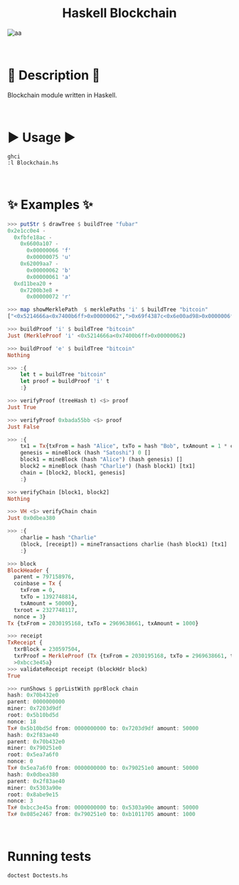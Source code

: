 <h1 align="center">Haskell Blockchain</h2>

![aa](https://user-images.githubusercontent.com/65187002/188322945-72943200-4ac5-4ae0-8497-3055563709d6.jpg)

<br>

# 🗿 Description 🗿

Blockchain module written in Haskell.

<br>

# ▶️ Usage ▶️

```
ghci
:l Blockchain.hs
```

<br>

# ✨ Examples ✨

```haskell
>>> putStr $ drawTree $ buildTree "fubar"
0x2e1cc0e4 -
  0xfbfe18ac -
    0x6600a107 -
      0x00000066 'f'
      0x00000075 'u'
    0x62009aa7 -
      0x00000062 'b'
      0x00000061 'a'
  0xd11bea20 +
    0x7200b3e8 +
      0x00000072 'r'
```

```haskell
>>> map showMerklePath  $ merklePaths 'i' $ buildTree "bitcoin"
["<0x5214666a<0x7400b6ff>0x00000062",">0x69f4387c<0x6e00ad98>0x0000006f"]

>>> buildProof 'i' $ buildTree "bitcoin"
Just (MerkleProof 'i' <0x5214666a<0x7400b6ff>0x00000062)

>>> buildProof 'e' $ buildTree "bitcoin"
Nothing
```

```haskell
>>> :{
    let t = buildTree "bitcoin"
    let proof = buildProof 'i' t
    :}

>>> verifyProof (treeHash t) <$> proof
Just True

>>> verifyProof 0xbada55bb <$> proof
Just False
```

```haskell
>>> :{
    tx1 = Tx{txFrom = hash "Alice", txTo = hash "Bob", txAmount = 1 * coin}
    genesis = mineBlock (hash "Satoshi") 0 []
    block1 = mineBlock (hash "Alice") (hash genesis) []
    block2 = mineBlock (hash "Charlie") (hash block1) [tx1]
    chain = [block2, block1, genesis]
    :}

>>> verifyChain [block1, block2]
Nothing

>>> VH <$> verifyChain chain
Just 0x0dbea380
```

```haskell
>>> :{
    charlie = hash "Charlie"
    (block, [receipt]) = mineTransactions charlie (hash block1) [tx1]
    :}

>>> block
BlockHeader {
  parent = 797158976,
  coinbase = Tx {
    txFrom = 0,
    txTo = 1392748814,
    txAmount = 50000},
  txroot = 2327748117,
  nonce = 3}
Tx {txFrom = 2030195168, txTo = 2969638661, txAmount = 1000}

>>> receipt
TxReceipt {
  txrBlock = 230597504,
  txrProof = MerkleProof (Tx {txFrom = 2030195168, txTo = 2969638661, txAmount = 1000})
  >0xbcc3e45a}
>>> validateReceipt receipt (blockHdr block)
True
```

```haskell
>>> runShows $ pprListWith pprBlock chain
hash: 0x70b432e0
parent: 0000000000
miner: 0x7203d9df
root: 0x5b10bd5d
nonce: 18
Tx# 0x5b10bd5d from: 0000000000 to: 0x7203d9df amount: 50000
hash: 0x2f83ae40
parent: 0x70b432e0
miner: 0x790251e0
root: 0x5ea7a6f0
nonce: 0
Tx# 0x5ea7a6f0 from: 0000000000 to: 0x790251e0 amount: 50000
hash: 0x0dbea380
parent: 0x2f83ae40
miner: 0x5303a90e
root: 0x8abe9e15
nonce: 3
Tx# 0xbcc3e45a from: 0000000000 to: 0x5303a90e amount: 50000
Tx# 0x085e2467 from: 0x790251e0 to: 0xb1011705 amount: 1000
```

<br>

# Running tests

```
doctest Doctests.hs
```
